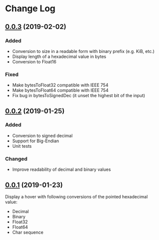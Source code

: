 # Change Log

## [0.0.3] (2019-02-02)

### Added
- Conversion to size in a readable form with binary prefix (e.g. KiB, etc.)
- Display length of a hexadecimal value in bytes
- Conversion to Float16

### Fixed
- Make bytesToFloat32 compatible with IEEE 754
- Make bytesToFloat64 compatible with IEEE 754
- Fix bug in bytesToSignedDec (it unset the highest bit of the input)

## [0.0.2] (2019-01-25)

### Added
- Conversion to signed decimal
- Support for Big-Endian
- Unit tests

### Changed
- Improve readability of decimal and binary values

## [0.0.1] (2019-01-23)

Display a hover with following conversions of the pointed hexadecimal value:
  - Decimal
  - Binary
  - Float32
  - Float64
  - Char sequence



[Unreleased]: https://github.com/mateuszchudyk/vscode-hexinspector/compare/v0.0.3...HEAD
[0.0.3]: https://github.com/mateuszchudyk/vscode-hexinspector/compare/v0.0.2...v0.0.3
[0.0.2]: https://github.com/mateuszchudyk/vscode-hexinspector/compare/v0.0.1...v0.0.2
[0.0.1]: https://github.com/mateuszchudyk/vscode-hexinspector/commit/165f3ed7caeed85a803346ce4e36781e25abb1ce
